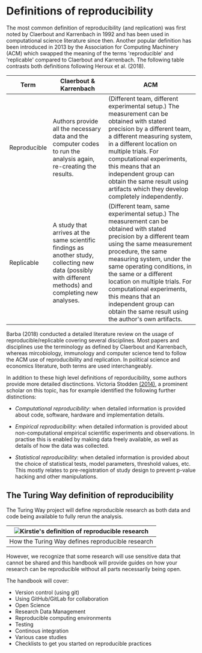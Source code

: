 # Definitions of reproducibility

The most common definition of reproducibility (and replication) was first noted by Claerbout and Karrenbach in 1992 and has been used in computational science literature since then.
Another popular definition has been introduced in 2013 by the Association for Computing Machinery (ACM) which swapped the meaning of the terms 'reproducible' and 'replicable' compared to Claerbout and Karrenbach.
The following table contrasts both definitions following Heroux et al. (2018).

| Term | Claerbout & Karrenbach | ACM |
| -----|------------------------|-----|
| Reproducible | Authors provide all the necessary data and the computer codes to run the analysis again, re-creating the results.| (Different team, different experimental setup.) The measurement can be obtained with stated precision by a different team, a different measuring system, in a different location on multiple trials. For computational experiments, this means that an independent group can obtain the same result using artifacts which they develop completely independently. |
| Replicable |  A study that arrives at the same scientific findings as another study, collecting new data (possibly with different methods) and completing new analyses. | (Different team, same experimental setup.) The measurement can be obtained with stated precision by a different team using the same measurement procedure, the same measuring system, under the same operating conditions, in the same or a different location on multiple trials. For computational experiments, this means that an independent group can obtain the same result using the author's own artifacts. |

Barba (2018) conducted a detailed literature review on the usage of reproducible/replicable covering several disciplines.
Most papers and disciplines use the terminology as defined by Claerbout and Karrenbach, whereas mircobiology, immunology and computer science tend to follow the ACM use of reproducibility and replication.
In political science and economics literature, both terms are used interchangeably.

In addition to these high level definitions of reporducibility, some authors provide more detailed disctinctions.
Victoria Stodden [(2014)](http://edge.org/response-detail/25340), a prominent scholar on this topic, has for example identified the following further distinctions:

- _Computational reproducibility_: when detailed information is provided about code, software, hardware and implementation details.

- _Empirical reproducibility_: when detailed information is provided about non-computational empirical scientific experiments and observations. In practise this is enabled by making data freely available, as well as details of how the data was collected.

- _Statistical reproducibility_: when detailed information is provided about the choice of statistical tests, model parameters, threshold values, etc. This mostly relates to pre-registration of study design to prevent p-value hacking and other manipulations.

## The Turing Way definition of reproducibility

The Turing Way project will define reproducible research as both data and code being available to fully rerun the analysis.

| ![Kirstie's definition of reproducible research](/assets/figures/reproducibility/ReproducibleMatrix.jpg) |
| -------------------------------------------------------------------------------------------------------- |
|  How the Turing Way defines reproducible research  |

However, we recognize that some research will use sensitive data that cannot be shared and this handbook will provide guides on how your research can be reproducible without all parts necessarily being open.

The handbook will cover:
* Version control (using git)
* Using GitHub/GitLab for collaboration
* Open Science
* Research Data Management
* Reproducible computing environments
* Testing
* Continous integration
* Various case studies
* Checklists to get you started on reproducible practices